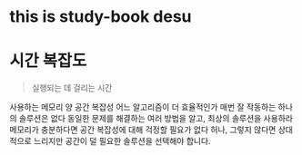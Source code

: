 # this is study-book desu


# 시간 복잡도
> 실행되는 데 걸리는 시간

사용하는 메모리 양 공간 복잡성
어느 알고리즘이 더 효율적인가
매번 잘 작동하는 하나의 솔루션은 없다
동일한 문제를 해결하는 여러 방법을 알고, 최상의 솔루션을 사용하라
메모리가 충분하다면 공간 복잡성에 대해 걱정할 필요가 없다
허나, 그렇지 않다면 상대적으로 느리지만 공간이 덜 필요한 솔루션을 선택해야 합니다.